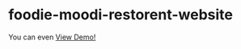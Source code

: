 # foodie-moodi-restorent-website

You can even [View Demo!](https://kumarshanu19.github.io/foodie-moodi-restorent-website/)

